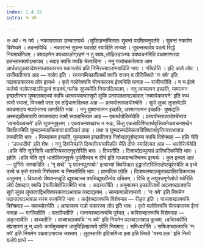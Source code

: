 ```yaml
---
index: 1.4.15
sutra: नः क्ये

---
```

_नः क्ये_ - नः क्ये । नकारादकार उच्चारणार्थः ।सुप्तिङन्त॑मित्यतः सुबन्तं पदमित्यनुवर्तते । सुबन्तं नकारेण विशेष्यते । तदन्तविधिः । नकारान्तं सुबन्तं पदसंज्ञं स्यादिति लभ्यते । सुबन्तत्वादेव पदत्वे सिद्धे नियमार्थमिदम् । क्यग्रहणेन क्यच्क्यङोग्र्रहणं न तु क्यषः,लोहितडाज्भ्यः क्यष्वचन॑मिति वक्ष्यमाणतया हलन्तात्क्यषोऽभावात् । तदाह क्यचि क्यङि चेत्यादिना । ननु गव्यांचकारेत्यत्र आम आर्धधातुकावादेशसंपन्नवकारस्य यकारलोपं प्रति निमित्तत्वाऽसंभवादिति भावः । गव्यितेति । इटि अतो लोपः । राजीयतीत्यत्र आह —  नलोप इति । राजानमिच्छतीत्यर्थे क्यचि राजन् य तीतिस्थिते 'नः क्ये' इति पदत्वान्नकारस्य लोप इत्यर्थः । कृते नलोपेक्यचि चे॑त्यकारस्य ईत्त्वमिति मत्वाह —  राजीयतीति । न च ईत्त्वे कर्तव्ये नलोपस्याऽसिद्धत्वं शङ्क्यं,नलोपः सुप्स्वरे॑ति नियमादित्यलम् । ननु त्वामात्मन इच्छति, मामात्मन इच्छतीत्यत्र युष्मदस्मद्भ्यां क्यचि धात्ववयवत्वात्सुपो लुकि प्रत्ययलक्षणाऽभावात् 'त्वमावेकवचने' इति कथं त्वमौ स्यातां, विभक्तौ परत एव तद्विधानादित्यत आह —  प्रत्ययोत्तरपदयोश्चेति । सुपो लुका लुप्तत्वेऽपि क्यचमादाय मपर्यन्तस्य त्वमाविति भावः । ननु युष्मानात्मन इच्छति, अस्मानात्मन इच्छति- युष्मद्यति अस्मद्यतीत्यत्रापि क्यचमादाय त्वमौ स्यातामित्यत आह —  एकार्थयोरित्येवेति । प्रत्ययोत्तरपदयोश्चे॑त्यत्र 'त्वमावेकवचने' इति सूत्रमनुवृत्तम् । एकवचनशब्दश्च न रूढः, किंतु एकत्वविशिष्टार्थवृत्तित्वमेकवचनशब्देन विवक्षितमिति युष्मदस्मत्प्रक्रियायां प्रपञ्चितं प्राक् । तथा च युष्मदस्मदोरेकत्वविशिष्टार्थवृत्तित्वाऽभावान्न त्वमाविति भावः । गिरमात्मन इच्छति, पुरमात्मन इच्छतीत्यत्र गिर्शब्दात्पुर्शब्दाच्च क्यचि विशेषमाह —  हलि चेति । 'उपधादीर्घ' इति शेषः । ननु दिवमिच्छति दिव्यतीत्यत्रापिहलि चे॑ति दीर्घः स्यादित्यत आह —  धातोरित्येवेति ।हलि चे॑ति सूत्रेसिपि धातो॑रित्यस्तदनुवृत्तेरिति भावः । दिव्यतीति । दिव्शब्दोऽव्युत्पन्नं प्रातिपदिकमिति भावः । इहेति ।हलि चे॑ति सूत्रे धातोरित्यनुवृत्तेः पुर्यतीत्यत्र न दीर्घ इति माधवग्रन्थश्चिन्त्य इत्यर्थः । कुत इत्यत आह —  पुर्गिरोः साम्यादिति । 'गृ शब्दे' 'पृ पालनपूरणयोः' इत्याभ्यां क्विपिऋत इद्धातोटरितिउदोष्ठपूर्वस्ये॑ति च इत्त्वे उत्त्वे च कृते रपरत्वे गिर्शब्दस्य च निष्पत्तेरिति भावः । प्रामादिक एवेति । दिव्शब्दस्याऽव्युत्पन्नप्रातिपदिकत्वान्न धातुत्वम् । दिव्धातोः क्विबन्तादूठि द्यूशब्दाच्च क्यचिद्यूयती॑त्येव उचितम् । विचि तु लघुपधगूणेलोपो व्यो॑रिति लोपे देशब्दात् क्यचि देयतीत्येवोचितमिति भावः । अदस्यतीति । अमुमात्मन इच्छतीत्यर्थे अदस्शब्दात्क्यचि सुपो लुका लुप्तत्वाद्विभक्तिपरकत्वाऽभावान्न त्यदाद्यत्वम् । सान्तत्वान्नोत्त्वमत्त्वे । 'नः क्ये' इति नियमेन पदान्तत्वाऽभावान्न सस्य रूत्वमिति भावः । कर्तृशब्दात्क्यचि विशेषमाह —  रीङृत इति । गाग्र्यशब्दात्क्यचि विशेषमाह —  क्यच्व्योश्चेति । आपत्यस्य यञो यकारस्य लोप इति भावः । कृते यलोपेक्यचि चे॑त्यकारस्य ईत्त्वं मत्वाह —  गार्गीयतीति । वात्सीयतीति । वात्स्यशब्दात्क्यचि पूर्ववत् । कविशब्दात्क्यचि विशेषमाह —  अकृत्सार्वेति । वाच्यतीति । वाच्शब्दात्क्यचि 'नः क्ये' इति नियमेन पदत्वाऽभावान्न कुत्वम् ।वचिस्वपी॑ति संप्रसारणं तु न,धातोः कार्यमुच्यमानं धातुविहितप्रत्यये एवे॑ति नियमात् । समिध्यतीति । समिध्शब्दात्क्यचि 'नः क्ये' इति नियमेन पदत्वाऽभावान्न जश्त्वम् । लुटस्तासि इटिसमिध्य इता इति स्थिते 'यस्य हलः' इति नित्ये यलोपे प्राप्ते —